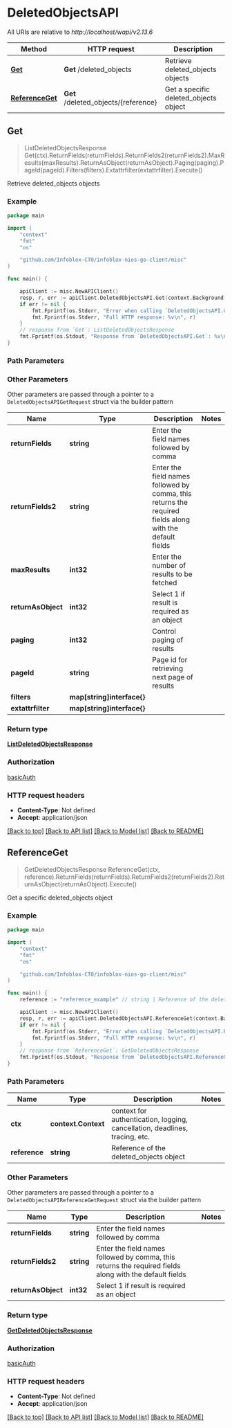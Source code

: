 # DeletedObjectsAPI

All URIs are relative to *http://localhost/wapi/v2.13.6*

Method | HTTP request | Description
------------- | ------------- | -------------
[**Get**](DeletedObjectsAPI.md#Get) | **Get** /deleted_objects | Retrieve deleted_objects objects
[**ReferenceGet**](DeletedObjectsAPI.md#ReferenceGet) | **Get** /deleted_objects/{reference} | Get a specific deleted_objects object



## Get

> ListDeletedObjectsResponse Get(ctx).ReturnFields(returnFields).ReturnFields2(returnFields2).MaxResults(maxResults).ReturnAsObject(returnAsObject).Paging(paging).PageId(pageId).Filters(filters).Extattrfilter(extattrfilter).Execute()

Retrieve deleted_objects objects



### Example

```go
package main

import (
	"context"
	"fmt"
	"os"

	"github.com/Infoblox-CTO/infoblox-nios-go-client/misc"
)

func main() {

	apiClient := misc.NewAPIClient()
	resp, r, err := apiClient.DeletedObjectsAPI.Get(context.Background()).Execute()
	if err != nil {
		fmt.Fprintf(os.Stderr, "Error when calling `DeletedObjectsAPI.Get``: %v\n", err)
		fmt.Fprintf(os.Stderr, "Full HTTP response: %v\n", r)
	}
	// response from `Get`: ListDeletedObjectsResponse
	fmt.Fprintf(os.Stdout, "Response from `DeletedObjectsAPI.Get`: %v\n", resp)
}
```

### Path Parameters



### Other Parameters

Other parameters are passed through a pointer to a `DeletedObjectsAPIGetRequest` struct via the builder pattern


Name | Type | Description  | Notes
------------- | ------------- | ------------- | -------------
**returnFields** | **string** | Enter the field names followed by comma | 
**returnFields2** | **string** | Enter the field names followed by comma, this returns the required fields along with the default fields | 
**maxResults** | **int32** | Enter the number of results to be fetched | 
**returnAsObject** | **int32** | Select 1 if result is required as an object | 
**paging** | **int32** | Control paging of results | 
**pageId** | **string** | Page id for retrieving next page of results | 
**filters** | **map[string]interface{}** |  | 
**extattrfilter** | **map[string]interface{}** |  | 

### Return type

[**ListDeletedObjectsResponse**](ListDeletedObjectsResponse.md)

### Authorization

[basicAuth](../README.md#basicAuth)

### HTTP request headers

- **Content-Type**: Not defined
- **Accept**: application/json

[[Back to top]](#) [[Back to API list]](../README.md#documentation-for-api-endpoints)
[[Back to Model list]](../README.md#documentation-for-models)
[[Back to README]](../README.md)


## ReferenceGet

> GetDeletedObjectsResponse ReferenceGet(ctx, reference).ReturnFields(returnFields).ReturnFields2(returnFields2).ReturnAsObject(returnAsObject).Execute()

Get a specific deleted_objects object



### Example

```go
package main

import (
	"context"
	"fmt"
	"os"

	"github.com/Infoblox-CTO/infoblox-nios-go-client/misc"
)

func main() {
	reference := "reference_example" // string | Reference of the deleted_objects object

	apiClient := misc.NewAPIClient()
	resp, r, err := apiClient.DeletedObjectsAPI.ReferenceGet(context.Background(), reference).Execute()
	if err != nil {
		fmt.Fprintf(os.Stderr, "Error when calling `DeletedObjectsAPI.ReferenceGet``: %v\n", err)
		fmt.Fprintf(os.Stderr, "Full HTTP response: %v\n", r)
	}
	// response from `ReferenceGet`: GetDeletedObjectsResponse
	fmt.Fprintf(os.Stdout, "Response from `DeletedObjectsAPI.ReferenceGet`: %v\n", resp)
}
```

### Path Parameters


Name | Type | Description  | Notes
------------- | ------------- | ------------- | -------------
**ctx** | **context.Context** | context for authentication, logging, cancellation, deadlines, tracing, etc.
**reference** | **string** | Reference of the deleted_objects object | 

### Other Parameters

Other parameters are passed through a pointer to a `DeletedObjectsAPIReferenceGetRequest` struct via the builder pattern


Name | Type | Description  | Notes
------------- | ------------- | ------------- | -------------
**returnFields** | **string** | Enter the field names followed by comma | 
**returnFields2** | **string** | Enter the field names followed by comma, this returns the required fields along with the default fields | 
**returnAsObject** | **int32** | Select 1 if result is required as an object | 

### Return type

[**GetDeletedObjectsResponse**](GetDeletedObjectsResponse.md)

### Authorization

[basicAuth](../README.md#basicAuth)

### HTTP request headers

- **Content-Type**: Not defined
- **Accept**: application/json

[[Back to top]](#) [[Back to API list]](../README.md#documentation-for-api-endpoints)
[[Back to Model list]](../README.md#documentation-for-models)
[[Back to README]](../README.md)

